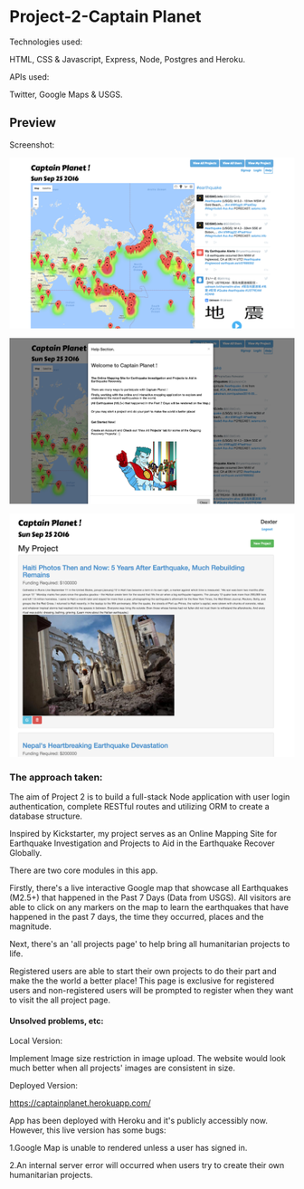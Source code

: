 # Project-2-Captain Planet

Technologies used:

HTML, CSS & Javascript, Express, Node, Postgres and Heroku.

APIs used:

Twitter, Google Maps & USGS.

## Preview

Screenshot:

![alt text](/public/img/Preview1.png?raw=true "Preview 1")

![alt text](/public/img/Preview2.png?raw=true "Preview 2")

![alt text](/public/img/Preview3.png?raw=true "Preview 3")


### The approach taken:

The aim of Project 2 is to build a full-stack Node application with user login authentication, complete RESTful routes and utilizing ORM to create a database structure.

Inspired by Kickstarter, my project serves as an Online Mapping Site for Earthquake Investigation and Projects to Aid in the Earthquake Recover Globally.

There are two core modules in this app.

Firstly, there's a live interactive Google map that showcase all Earthquakes (M2.5+) that happened in the Past 7 Days (Data from USGS). All visitors are able to click on any markers on the map to learn the earthquakes that have happened in the past 7 days, the time they occurred, places and the magnitude.

Next, there's an 'all projects page' to help bring all humanitarian projects to life.

Registered users are able to start their own projects to do their part and make the the world a better place!
This page is exclusive for registered users and non-registered users will be prompted to register when they want to visit the all project page.

#### Unsolved problems, etc:

Local Version:

Implement Image size restriction in image upload. The website would look much better when all projects' images are consistent in size.

Deployed Version:

https://captainplanet.herokuapp.com/

App has been deployed with Heroku and it's publicly accessibly now.
However, this live version has some bugs:

1.Google Map is unable to rendered unless a user has signed in.

2.An internal server error will occurred when users try to create their own humanitarian projects. 

